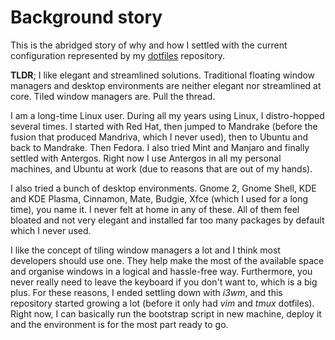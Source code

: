 # Background story

This is the abridged story of why and how I settled with the current configuration represented by my [dotfiles](https://gitlab.com/langurmonkey/dotfiles) repository.

**TLDR**; I like elegant and streamlined solutions. Traditional floating window managers and desktop environments are neither elegant nor streamlined at core. Tiled window managers are. Pull the thread.

I am a long-time Linux user. During all my years using Linux, I distro-hopped several times. I started with Red Hat, then jumped to Mandrake (before the fusion that produced Mandriva, which I never used), then to Ubuntu and back to Mandrake. Then Fedora. I also tried Mint and Manjaro and finally settled with Antergos. Right now I use Antergos in all my personal machines, and Ubuntu at work (due to reasons that are out of my hands).

I also tried a bunch of desktop environments. Gnome 2, Gnome Shell, KDE and KDE Plasma, Cinnamon, Mate, Budgie, Xfce (which I used for a long time), you name it. I never felt at home in any of these. All of them feel bloated and not very elegant and installed far too many packages by default which I never used. 

I like the concept of tiling window managers a lot and I think most developers should use one. They help make the most of the available space and organise windows in a logical and hassle-free way. Furthermore, you never really need to leave the keyboard if you don't want to, which is a big plus. For these reasons, I ended settling down with *i3wm*, and this repository started growing a lot (before it only had *vim* and *tmux* dotfiles). Right now, I can basically run the bootstrap script in new machine, deploy it and the environment is for the most part ready to go.
